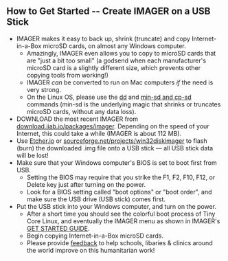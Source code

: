 ## How to Get Started -- Create IMAGER on a USB Stick
* IMAGER makes it easy to back up, shrink (truncate) and copy Internet-in-a-Box microSD cards, on almost any Windows computer.
    * Amazingly, IMAGER even allows you to copy to microSD cards that are "just a bit too small" (a godsend when each manufacturer's microSD card is a slightly different size, which prevents other copying tools from working!)
    * IMAGER _can_ be converted to run on Mac computers _if_ the need is very strong.
    * On the Linux OS, please use the [dd](https://www.linuxnix.com/what-you-should-know-about-linux-dd-command/) and [min-sd and cp-sd](https://github.com/iiab/iiab-factory/blob/master/box/rpi/howto-mkimg.txt) commands (min-sd is the underlying magic that shrinks or truncates microSD cards, without any data loss).
* DOWNLOAD the most recent IMAGER from [download.iiab.io/packages/imager](http://download.iiab.io/packages/imager/).  Depending on the speed of your Internet, this could take a while (IMAGER is about 112 MB).
* Use [Etcher.io](https://etcher.io) or [sourceforge.net/projects/win32diskimager](https://sourceforge.net/projects/win32diskimager/) to flash (burn) the downloaded .img file onto a USB stick &mdash; all USB stick data will be lost!
* Make sure that your Windows computer's BIOS is set to boot first from USB.
    * Setting the BIOS may require that you strike the F1, F2, F10, F12, or Delete key just after turning on the power.
    * Look for a BIOS setting called "boot options" or "boot order", and make sure the USB drive (USB stick) comes first.
* Put the USB stick into your Windows computer, and turn on the power.
    * After a short time you should see the colorful boot process of Tiny Core Linux, and eventually the IMAGER menu as shown in IMAGER's [GET STARTED GUIDE](https://github.com/iiab/iiab-factory/blob/master/box/rpi/imager/docs/GET-STARTED-GUIDE.md).
    * Begin copying Internet-in-a-Box microSD cards.
    * Please provide [feedback](http://wiki.laptop.org/go/IIAB/FAQ#What_are_the_best_places_for_community_support.3F) to help schools, libaries & clinics around the world improve on this humanitarian work!
